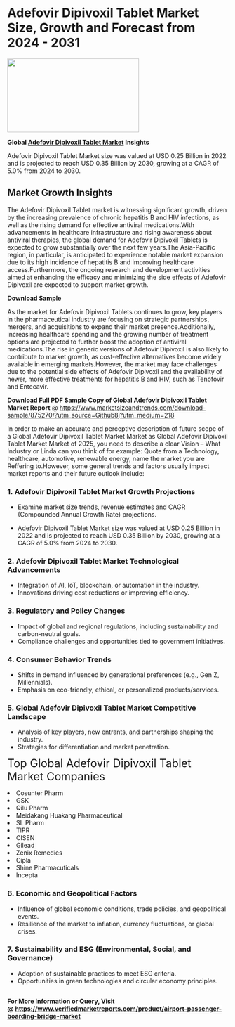 <H1>Adefovir Dipivoxil Tablet Market Size, Growth and Forecast from 2024 - 2031</H1><img class="aligncenter size-medium wp-image-584254" src="https://thirdeyenews.in/wp-content/uploads/2024/09/Global-Market-Research-300x168.jpeg" alt="" width="300" height="168" /><p><strong>Global&nbsp;<a href="https://www.marketsizeandtrends.com/download-sample/875270/?utm_source=Github8j?utm_medium=218">Adefovir Dipivoxil Tablet Market</a> Insights</strong></p><p>Adefovir Dipivoxil Tablet Market size was valued at USD 0.25 Billion in 2022 and is projected to reach USD 0.35 Billion by 2030, growing at a CAGR of 5.0% from 2024 to 2030.</p><p><h2>Market Growth Insights</h2> <p>The Adefovir Dipivoxil Tablet market is witnessing significant growth, driven by the increasing prevalence of chronic hepatitis B and HIV infections, as well as the rising demand for effective antiviral medications.With advancements in healthcare infrastructure and rising awareness about antiviral therapies, the global demand for Adefovir Dipivoxil Tablets is expected to grow substantially over the next few years.The Asia-Pacific region, in particular, is anticipated to experience notable market expansion due to its high incidence of hepatitis B and improving healthcare access.Furthermore, the ongoing research and development activities aimed at enhancing the efficacy and minimizing the side effects of Adefovir Dipivoxil are expected to support market growth.</p> <p><strong>Download Sample</strong></p> <p>As the market for Adefovir Dipivoxil Tablets continues to grow, key players in the pharmaceutical industry are focusing on strategic partnerships, mergers, and acquisitions to expand their market presence.Additionally, increasing healthcare spending and the growing number of treatment options are projected to further boost the adoption of antiviral medications.The rise in generic versions of Adefovir Dipivoxil is also likely to contribute to market growth, as cost-effective alternatives become widely available in emerging markets.However, the market may face challenges due to the potential side effects of Adefovir Dipivoxil and the availability of newer, more effective treatments for hepatitis B and HIV, such as Tenofovir and Entecavir.</p> <p><span class=""><strong>Download Full PDF Sample Copy of Global Adefovir Dipivoxil Tablet Market Report</strong> @ <a href="https://www.marketsizeandtrends.com/download-sample/875270/?utm_source=Github8j?utm_medium=218" target="_blank">https://www.marketsizeandtrends.com/download-sample/875270/?utm_source=Github8j?utm_medium=218</a></span></p><p>In order to make an accurate and perceptive description of future scope of a Global&nbsp;Adefovir Dipivoxil Tablet Market Market as Global&nbsp;Adefovir Dipivoxil Tablet Market Market of 2025, you need to describe a clear Vision &ndash; What Industry or Linda can you think of for example: Quote from a Technology, healthcare, automotive, renewable energy, name the market you are Reffering to.However, some general trends and factors usually impact market reports and their future outlook include:</p><h3>1.&nbsp;<strong>Adefovir Dipivoxil Tablet Market Growth Projections</strong></h3><ul><li>Examine market size trends, revenue estimates and CAGR (Compounded Annual Growth Rate) projections.</li><li><p>Adefovir Dipivoxil Tablet Market size was valued at USD 0.25 Billion in 2022 and is projected to reach USD 0.35 Billion by 2030, growing at a CAGR of 5.0% from 2024 to 2030.</p></li></ul><h3>2.&nbsp;<strong>Adefovir Dipivoxil Tablet Market Technological Advancements</strong></h3><ul><li>Integration of AI, IoT, blockchain, or automation in the industry.</li><li>Innovations driving cost reductions or improving efficiency.</li></ul><h3>3.&nbsp;<strong>Regulatory and Policy Changes</strong></h3><ul><li>Impact of global and regional regulations, including sustainability and carbon-neutral goals.</li><li>Compliance challenges and opportunities tied to government initiatives.</li></ul><h3>4.&nbsp;<strong>Consumer Behavior Trends</strong></h3><ul><li>Shifts in demand influenced by generational preferences (e.g., Gen Z, Millennials).</li><li>Emphasis on eco-friendly, ethical, or personalized products/services.</li></ul><h3>5.&nbsp;<strong>Global Adefovir Dipivoxil Tablet Market Competitive Landscape</strong></h3><ul><li>Analysis of key players, new entrants, and partnerships shaping the industry.</li><li>Strategies for differentiation and market penetration.</li></ul><p data-pm-slice="1 1 []"><span style="color: inherit; font-family: inherit; font-size: 25px;">Top Global Adefovir Dipivoxil Tablet Market Companies</span></p><div class="" data-test-id=""><p><li>Cosunter Pharm</li><li> GSK</li><li> Qilu Pharm</li><li> Meidakang Huakang Pharmaceutical</li><li> SL Pharm</li><li> TIPR</li><li> CISEN</li><li> Gilead</li><li> Zenix Remedies</li><li> Cipla</li><li> Shine Pharmacuticals</li><li> Incepta</li></p></div><h3>6.&nbsp;<strong>Economic and Geopolitical Factors</strong></h3><ul><li>Influence of global economic conditions, trade policies, and geopolitical events.</li><li>Resilience of the market to inflation, currency fluctuations, or global crises.</li></ul><h3>7.&nbsp;<strong>Sustainability and ESG (Environmental, Social, and Governance)</strong></h3><ul><li>Adoption of sustainable practices to meet ESG criteria.</li><li>Opportunities in green technologies and circular economy principles.</li></ul><h2><strong style="font-size: 14px;">For More Information or Query, Visit @&nbsp;</strong><a style="background-color: #ffffff; font-size: 14px;" href="https://www.marketsizeandtrends.com/report/adefovir-dipivoxil-tablet-market/" target="_blank">https://www.verifiedmarketreports.com/product/airport-passenger-boarding-bridge-market</a></h2>